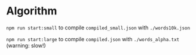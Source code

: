 # Algorithm

`npm run start:small` to compile `compiled_small.json` with `./words10k.json`

`npm run start:large` to compile `compiled.json` with `./words_alpha.txt` (warning: slow!)
